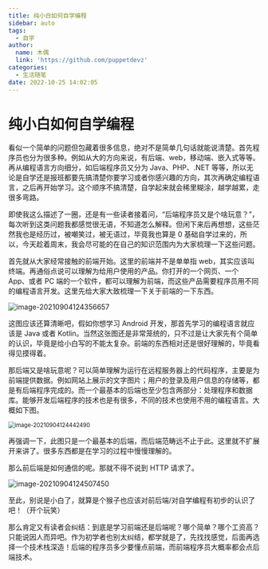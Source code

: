 ```yaml
---
title: 纯小白如何自学编程
sidebar: auto
tags:
  - 自学
author:
  name: 木偶
  link: 'https://github.com/puppetdevz'
categories:
  - 生活随笔
date: 2022-10-25 14:02:05
---
```

# 纯小白如何自学编程

看似一个简单的问题但包藏着很多信息，绝对不是简单几句话就能说清楚。首先程序员也分为很多种。例如从大的方向来说，有后端、web，移动端、嵌入式等等。再从编程语言方向细分，如后端程序员又分为 Java、PHP、.NET 等等，所以无论是自学还是报班都要先搞清楚你要学习或者你感兴趣的方向，其次再确定编程语言，之后再开始学习。这个顺序不搞清楚，自学起来就会稀里糊涂，越学越累，走很多弯路。

即使我这么描述了一圈，还是有一些读者接着问，“后端程序员又是个啥玩意？”，每次听到这类问题我都感觉很无语，不知道怎么解释。但闲下来后再想想，这些茫然我也是经历过，被嘲笑过，被无语过，毕竟我也算是 0 基础自学过来的，所以，今天趁着周末，我会尽可能的在自己的知识范围内为大家梳理一下这些问题。

首先就从大家经常接触的前端开始。这里的前端并不是单单指 web，其实应该叫终端。再通俗点说可以理解为给用户使用的产品。你打开的一个网页、一个 App、或者 PC 端的一个软件，都可以理解为前端，而这些产品需要程序员用不同的编程语言开发。这里先给大家大致梳理一下关于前端的一下东西。

![image-20210904124356657](https://oss.puppetdev.top/image/note/fc2b65c9fdb321e1cf8ae49a457c85c0.png)

这图应该还算清晰吧，假如你想学习 Android 开发，那首先学习的编程语言就应该是 Java 或者 Kotlin。当然这张图还是非常笼统的，只不过是让大家先有个简单的认识，毕竟是给小白写的不能太复杂。前端的东西相对还是很好理解的，毕竟看得见摸得着。

那后端又是啥玩意呢？可以简单理解为运行在远程服务器上的代码程序，主要是为前端提供数据。例如网站上展示的文字图片；用户的登录及用户信息的存储等，都是有后端程序完成的。而一个最基本的后端也至少包含两部分：处理程序和数据库。能够开发后端程序的技术也是有很多，不同的技术也使用不用的编程语言。大概如下图。

<img src="https://oss.puppetdev.top/image/note/9d72224e89969bf1f219a77c9288ad74.png" alt="image-20210904124442490" style="zoom:80%;" />

再强调一下，此图只是一个最基本的后端，而后端范畴远不止于此。这里就不扩展开来讲了。很多东西都是在学习的过程中慢慢理解的。

那么前后端是如何通信的呢。那就不得不说到 HTTP 请求了。

![image-20210904124507450](https://oss.puppetdev.top/image/note/f3dfa1cd1333d17a545018034e526b28.png)

至此，别说是小白了，就算是个猴子也应该对前后端/对自学编程有初步的认识了吧！（开个玩笑）

那么肯定又有读者会纠结：到底是学习前端还是后端呢？哪个简单？哪个工资高？只能说因人而异吧。作为初学者也别太纠结，都学就是了，先找找感觉，后面再选择一个技术栈深造！后端的程序员多少要懂点前端，而前端程序员大概率都会点后端技术。

